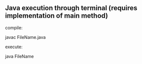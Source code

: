 <h2>Java execution through terminal (requires implementation of main method)</h2>

compile:

javac FileName.java

execute:

java FileName
